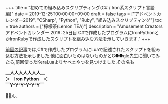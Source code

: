+++
title = "初めての組み込みスクリプティング(C# / Iron系スクリプト言語 編)"
date = 2019-12-25T00:00:00+09:00
draft = false
tags = ["アドベントカレンダー2019", "CSharp", "Python", "Ruby", "組み込みスクリプティング"]
toc = true
authors = ["檸檬茶(Lemon TEA)"]
description = "Amusement Creators アドベントカレンダー 2019: 25日目 C#で作成したプログラムにIronPythonとかIronRubyで作成したスクリプトを組み込む方法を示していきます."
+++

[前回の記事](../20_0)では,C#で作成したプログラムにLuaで記述されたスクリプトを組み込む方法を示しました.他に面白いものはないものかとG●●gle先生に聞いてみたら,前回使ったKeraLuaよりヤベェやつを見つけました.その名も

**＿人人人人人人人＿**  
**＞　Iron Python　＜**  
**￣Y^Y^Y^Y^Y^Y￣**

ん,